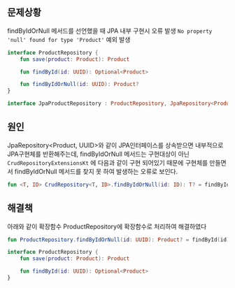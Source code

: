 ## 문제상황

findByIdOrNull 메서드를 선언했을 때 JPA 내부 구현시 오류 발생 `No property 'null' found for type 'Product'` 예외 발생

```kotlin
interface ProductRepository {
    fun save(product: Product): Product

    fun findById(id: UUID): Optional<Product>

    fun findByIdOrNull(id: UUID): Product?
}
```

```kotlin
interface JpaProductRepository : ProductRepository, JpaRepository<Product, UUID>
```

## 원인

JpaRepository<Product, UUID>와 같이 JPA인터페이스를 상속받으면 내부적으로 JPA구현체를 반환해주는데, findByIdOrNull 메서드는 구현대상이 아닌 `CrudRepositoryExtensionsKt` 에 다음과 같이 구현 되어있기 때문에 구현체를 만들면서 findByIdOrNull 메서드를 찾지 못 하여 발생하는 오류로 보인다.

```kotlin
fun <T, ID> CrudRepository<T, ID>.findByIdOrNull(id: ID): T? = findById(id).orElse(null)
```

## 해결책

아래와 같이 확장함수 ProductRepository에 확장함수로 처리하여 해결하였다

```kotlin
fun ProductRepository.findByIdOrNull(id: UUID): Product? = findById(id).orElse(null)

interface ProductRepository {
    fun save(product: Product): Product

    fun findById(id: UUID): Optional<Product>
}
```